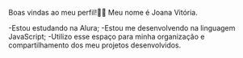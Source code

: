 Boas vindas ao meu perfil!💙💙
Meu nome é Joana Vitória.

-Estou estudando na Alura;
-Estou me desenvolvendo na linguagem JavaScript;
-Utilizo esse espaço para minha organização e compartilhamento dos meu projetos desenvolvidos.
